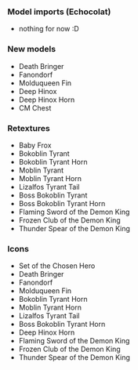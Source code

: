 ### Model imports (Echocolat)
- nothing for now :D

### New models
- Death Bringer
- Fanondorf
- Molduqueen Fin
- Deep Hinox
- Deep Hinox Horn
- CM Chest

### Retextures
- Baby Frox
- Bokoblin Tyrant
- Bokoblin Tyrant Horn
- Moblin Tyrant
- Moblin Tyrant Horn
- Lizalfos Tyrant Tail
- Boss Bokoblin Tyrant
- Boss Bokoblin Tyrant Horn
- Flaming Sword of the Demon King
- Frozen Club of the Demon King
- Thunder Spear of the Demon King

### Icons
- Set of the Chosen Hero
- Death Bringer
- Fanondorf
- Molduqueen Fin
- Bokoblin Tyrant Horn
- Moblin Tyrant Horn
- Lizalfos Tyrant Tail
- Boss Bokoblin Tyrant Horn
- Deep Hinox Horn
- Flaming Sword of the Demon King
- Frozen Club of the Demon King
- Thunder Spear of the Demon King